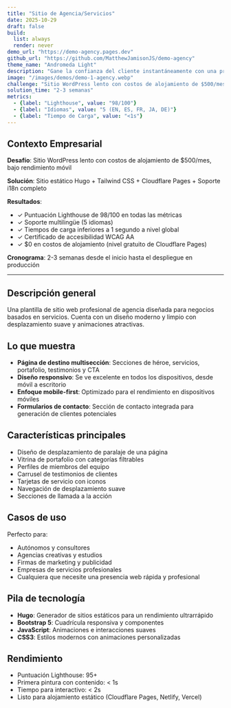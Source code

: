 ```yaml
---
title: "Sitio de Agencia/Servicios"
date: 2025-10-29
draft: false
build:
  list: always
  render: never
demo_url: "https://demo-agency.pages.dev"
github_url: "https://github.com/MatthewJamisonJS/demo-agency"
theme_name: "Andromeda Light"
description: "Gane la confianza del cliente instantáneamente con una presencia de agencia pulida. Muestre su portafolio, convierta visitantes en clientes potenciales y establezca credibilidad—listo para lanzar en semanas con cero costos de alojamiento y rendimiento de 98/100."
image: "/images/demos/demo-1-agency.webp"
challenge: "Sitio WordPress lento con costos de alojamiento de $500/mes, bajo rendimiento móvil"
solution_time: "2-3 semanas"
metrics:
  - {label: "Lighthouse", value: "98/100"}
  - {label: "Idiomas", value: "5 (EN, ES, FR, JA, DE)"}
  - {label: "Tiempo de Carga", value: "<1s"}
---
```


## Contexto Empresarial

**Desafío**: Sitio WordPress lento con costos de alojamiento de $500/mes, bajo rendimiento móvil

**Solución**: Sitio estático Hugo + Tailwind CSS + Cloudflare Pages + Soporte i18n completo

**Resultados**:
- ✓ Puntuación Lighthouse de 98/100 en todas las métricas
- ✓ Soporte multilingüe (5 idiomas)
- ✓ Tiempos de carga inferiores a 1 segundo a nivel global
- ✓ Certificado de accesibilidad WCAG AA
- ✓ $0 en costos de alojamiento (nivel gratuito de Cloudflare Pages)

**Cronograma**: 2-3 semanas desde el inicio hasta el despliegue en producción

---

## Descripción general

Una plantilla de sitio web profesional de agencia diseñada para negocios basados en servicios. Cuenta con un diseño moderno y limpio con desplazamiento suave y animaciones atractivas.

## Lo que muestra

- **Página de destino multisección**: Secciones de héroe, servicios, portafolio, testimonios y CTA
- **Diseño responsivo**: Se ve excelente en todos los dispositivos, desde móvil a escritorio
- **Enfoque mobile-first**: Optimizado para el rendimiento en dispositivos móviles
- **Formularios de contacto**: Sección de contacto integrada para generación de clientes potenciales

## Características principales

- Diseño de desplazamiento de paralaje de una página
- Vitrina de portafolio con categorías filtrables
- Perfiles de miembros del equipo
- Carrusel de testimonios de clientes
- Tarjetas de servicio con iconos
- Navegación de desplazamiento suave
- Secciones de llamada a la acción

## Casos de uso

Perfecto para:
- Autónomos y consultores
- Agencias creativas y estudios
- Firmas de marketing y publicidad
- Empresas de servicios profesionales
- Cualquiera que necesite una presencia web rápida y profesional

## Pila de tecnología

- **Hugo**: Generador de sitios estáticos para un rendimiento ultrarrápido
- **Bootstrap 5**: Cuadrícula responsiva y componentes
- **JavaScript**: Animaciones e interacciones suaves
- **CSS3**: Estilos modernos con animaciones personalizadas

## Rendimiento

- Puntuación Lighthouse: 95+
- Primera pintura con contenido: < 1s
- Tiempo para interactivo: < 2s
- Listo para alojamiento estático (Cloudflare Pages, Netlify, Vercel)
